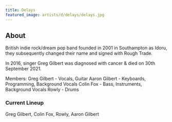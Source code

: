 ```yaml
---
title: Delays
featured_image: artists/d/delays/delays.jpg
---
```

## About

British indie rock/dream pop band founded in 2001 in Southampton as Idoru, they subsequently changed their name and signed with Rough Trade.

In 2016, singer Greg Gilbert was diagnosed with cancer & died on 30th September 2021.

Members:
Greg Gilbert - Vocals, Guitar
Aaron Gilbert - Keyboards, Programming, Background Vocals
Colin Fox - Bass, Instruments, Background Vocals
Rowly - Drums


### Current Lineup

Greg Gilbert, Colin Fox, Rowly, Aaron Gilbert


